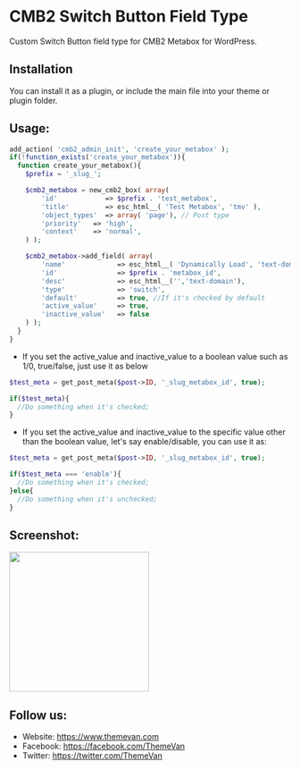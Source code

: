# CMB2 Switch Button Field Type
Custom Switch Button field type for CMB2 Metabox for WordPress.

## Installation
You can install it as a plugin, or include the main file into your theme or plugin folder.

## Usage:

```php
add_action( 'cmb2_admin_init', 'create_your_metabox' );
if(!function_exists('create_your_metabox')){
  function create_your_metabox(){
    $prefix = '_slug_';

    $cmb2_metabox = new_cmb2_box( array(
        'id'            => $prefix . 'test_metabox',
        'title'         => esc_html__( 'Test Metabox', 'tmv' ),
        'object_types'  => array( 'page'), // Post type
        'priority'   => 'high',
        'context'    => 'normal',
    ) );

    $cmb2_metabox->add_field( array(
        'name'             => esc_html__( 'Dynamically Load', 'text-domain' ),
        'id'               => $prefix . 'metabox_id',
        'desc'             => esc_html__('','text-domain'),
        'type'	           => 'switch',
        'default'          => true, //If it's checked by default 
        'active_value'     => true,
        'inactive_value'   => false
    ) );
  }
}
```

* If you set the active_value and inactive_value to a boolean value such as 1/0, true/false, just use it as below

```php
$test_meta = get_post_meta($post->ID, '_slug_metabox_id', true);

if($test_meta){
  //Do something when it's checked;
}
```

* If you set the active_value and inactive_value to the specific value other than the boolean value, let's say enable/disable, you can use it as:

```php
$test_meta = get_post_meta($post->ID, '_slug_metabox_id', true);

if($test_meta === 'enable'){
  //Do something when it's checked;
}else{
  //Do something when it's unchecked;
}

```


## Screenshot:

<img src="https://github.com/themevan/CMB2-Switch-Button/blob/master/example_screenshot.gif" width="250" />

## Follow us:
- Website: https://www.themevan.com
- Facebook: https://facebook.com/ThemeVan
- Twitter: https://twitter.com/ThemeVan
